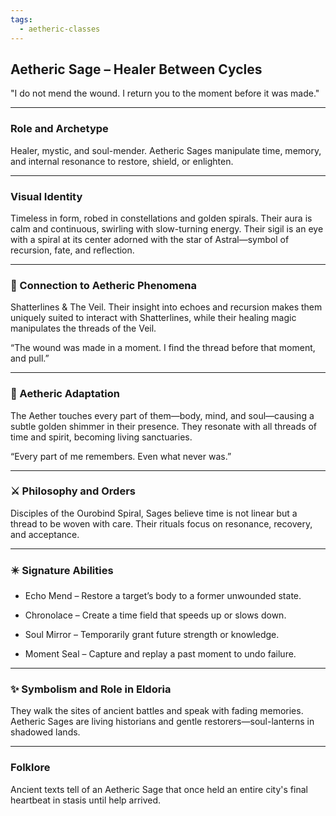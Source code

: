 ```yaml
---
tags:
  - aetheric-classes
---
```

## Aetheric Sage – Healer Between Cycles

"I do not mend the wound. I return you to the moment before it was made."

---

### Role and Archetype

Healer, mystic, and soul-mender. Aetheric Sages manipulate time, memory, and internal resonance to restore, shield, or enlighten.

---

### Visual Identity

Timeless in form, robed in constellations and golden spirals. Their aura is calm and continuous, swirling with slow-turning energy. Their sigil is an eye with a spiral at its center adorned with the star of Astral—symbol of recursion, fate, and reflection.

---

### 💠 Connection to Aetheric Phenomena

Shatterlines & The Veil. Their insight into echoes and recursion makes them uniquely suited to interact with Shatterlines, while their healing magic manipulates the threads of the Veil.

“The wound was made in a moment. I find the thread before that moment, and pull.”

---

### 🦴 Aetheric Adaptation

The Aether touches every part of them—body, mind, and soul—causing a subtle golden shimmer in their presence. They resonate with all threads of time and spirit, becoming living sanctuaries.

“Every part of me remembers. Even what never was.”

---

### ⚔️ Philosophy and Orders

Disciples of the Ourobind Spiral, Sages believe time is not linear but a thread to be woven with care. Their rituals focus on resonance, recovery, and acceptance.

---

### ✴️ Signature Abilities

- Echo Mend – Restore a target’s body to a former unwounded state.  
      
    
- Chronolace – Create a time field that speeds up or slows down.  
      
    
- Soul Mirror – Temporarily grant future strength or knowledge.  
      
    
- Moment Seal – Capture and replay a past moment to undo failure.  
      
    

---

### ✨ Symbolism and Role in Eldoria

They walk the sites of ancient battles and speak with fading memories. Aetheric Sages are living historians and gentle restorers—soul-lanterns in shadowed lands.

---

### Folklore

Ancient texts tell of an Aetheric Sage that once held an entire city's final heartbeat in stasis until help arrived.